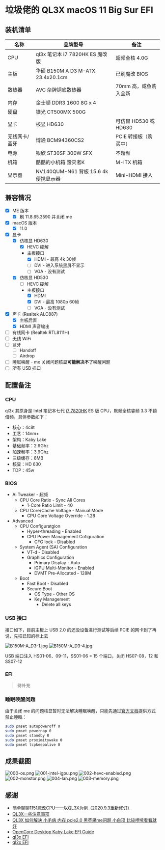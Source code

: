 # 垃圾佬的 QL3X macOS 11 Big Sur EFI

## 装机清单

| 名称 | 品牌型号 | 备注 |
| --- | --- | --- |
| CPU | ql3x 笔记本 i7 7820HK ES 魔改版 | 超频全核 4.0G |
| 主板 | 华硕 B150M A D3 M-ATX 23.4x20.1cm | 已刷魔改 BIOS |
| 散热器 | AVC 杂牌铜底散热器 | 70mm 高，咸鱼购入全新 |
| 内存 | 金士顿 DDR3 1600 8G x 4 |  |
| 硬盘 | 镁光 CT500MX 500G | |
| 显卡 | 核显 HD630 | 可仿冒 HD530 或 HD630 |
| 无线网卡/蓝牙 | 博通 BCM94360CS2 | PCIE 转接板（购买中） |
| 电源 | 银欣 ST30SF 300W SFX | 不超频 |
| 机箱 | 酷酷的小机箱 毁灭者K | M-ITX 机箱 |
| 显示器 | NV140QUM-N61 背板 15.6 4k 便携显示器 | Mini-HDMI 接入 |

## 兼容情况

- [x] ME 版本
    - [x] 刷 11.8.65.3590 并关闭 me
- [x] macOS 版本
    - [x] 11.0
- [x] 显卡
    - [x] 仿核显 HD630
      - [x] HEVC 硬解
      - 主板接口
        - [x] HDMI - 最高 4k 30帧
        - [ ] DVI - 进入系统黑屏不显示
        - [ ] VGA - 没有测试
    - [x] 仿核显 HD530
      - [ ] HEVC 硬解
      - 主板接口
        - [x] HDMI
        - [x] DVI - 最高 1080p 60帧
        - [ ] VGA - 没有测试
- [x] 声卡 (Realtek ALC887)
    - [x] 主板后置
    - [x] HDMI 声音输出
- [ ] 有线网卡 (Realtek RTL8111H)
- [ ] 无线 WiFi
- [ ] 蓝牙
    - [ ] Handoff
    - [ ] Airdrop
- [ ] 睡眠唤醒 - me 关闭问题核显**可能解决不了**唤醒问题
- [ ] 所有 USB 插口

## 配置备注

### CPU

ql3x 其原身是 Intel 笔记本七代 [i7 7820HK](https://ark.intel.com/content/www/us/en/ark/products/97464/intel-core-i7-7820hk-processor-8m-cache-up-to-3-90-ghz.html) ES 版 CPU，默频全核睿频 3.3 不锁倍频，具体参数如下：

- 核心：4c8t
- 工艺：14nm+
- 架构：Kaby Lake
- 基础频率：2.9Ghz
- 加速频率：3.9Ghz
- 三级缓存：8MB
- 核显：HD 630
- TDP：45w

### BIOS

- Ai Tweaker - 超频
  - CPU Core Ratio - Sync All Cores
    - 1-Core Ratio Limit - 40
  - CPU Core/Cache Voltage - Manual Mode
    - CPU Core Voltage Override - 1.28
- Advanced
  - CPU Configuratgion
    - Hyper-threading - Enabled
    - CPU Power Management Cofiguration
      - CFG lock - Disabled
  - System Agent (SA) Configuration
    - VT-d - Disabled
    - Graphics Configuration
      - Primary Display - Auto
      - iGPU Multi-Monitor - Enabled
      - DVMT Pre-Allocated - 128M
  - Boot
    - Fast Boot - Disabled
    - Secure Boot
      - OS Type - Other OS
      - Key Management
        - Delete all keys

### USB 接口

接口如下，目前主板上 USB 2.0 的还没设备进行测试等后续 PCIE 的网卡到了再说，先把已知的标上去

![B150M-A_D3-1.jpg](screenshots/B150M-A_D3-1.jpg)
![B150M-A_D3-4.jpg](screenshots/B150M-A_D3-4.jpg)

USB 端口注入 HS01-06、09-11，SS01-06 = 15 个端口，关闭 HS07-08，12 和 SS07-12

### EFI

> 待补充

### 睡眠唤醒问题

由于关闭 me 的问题核显暂时无法解决睡眠唤醒，只能先通过[官方文档](https://dortania.github.io/OpenCore-Post-Install/universal/sleep.html)提供方式禁止睡眠：

```bash
sudo pmset autopoweroff 0
sudo pmset powernap 0
sudo pmset standby 0
sudo pmset proximitywake 0
sudo pmset tcpkeepalive 0
```

## 成果截图

![000-os.png](screenshots/000-os.png)
![001-intel-igpu.png](screenshots/001-intel-igpu.png)
![002-hevc-enabled.png](screenshots/002-hevc-enabled.png)
![002-monstor.png](screenshots/002-monstor.png)
![004-lan.png](screenshots/004-lan.png)
![003-memory.png](screenshots/003-memory.png)

## 感谢

- [简单聊聊1151魔改CPU——以QL3X为例（2020.9.3重新修订）](http://www.smxdiy.com/thread-2867-1-1.html)
- [QL3X一些注意事项](https://blog.lovemadoka.xyz:444/18.html)
- [QL3X 如何解决 小毛病 内存 pcie2.0 黑苹果me问题 小白项 比较啰嗦看看就好](https://www.bilibili.com/read/cv7443903/)
- [OpenCore Desktop Kaby Lake EFI Guide](https://dortania.github.io/OpenCore-Install-Guide/config.plist/kaby-lake.html)
- [ql3x EFI](https://github.com/xueziQQ/desktop_soyo_maxsun_h110_ql3x_ql2x_opencore_efi)
- [ql2x EFI](https://github.com/Road-tech/Hackintosh_Asus-H110s1_QL2X_DW1820A_OC)